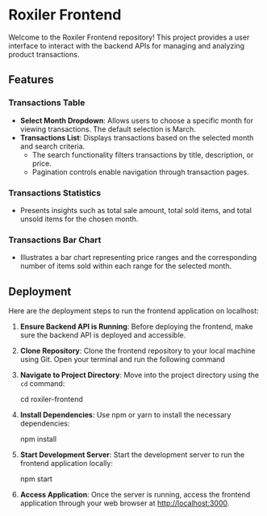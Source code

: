# Roxiler Frontend

Welcome to the Roxiler Frontend repository! This project provides a user interface to interact with the backend APIs for managing and analyzing product transactions.

## Features

### Transactions Table

- **Select Month Dropdown**: Allows users to choose a specific month for viewing transactions. The default selection is March.
- **Transactions List**: Displays transactions based on the selected month and search criteria.
  - The search functionality filters transactions by title, description, or price.
  - Pagination controls enable navigation through transaction pages.

### Transactions Statistics

- Presents insights such as total sale amount, total sold items, and total unsold items for the chosen month.

### Transactions Bar Chart

- Illustrates a bar chart representing price ranges and the corresponding number of items sold within each range for the selected month.

## Deployment

Here are the deployment steps to run the frontend application on localhost:

1. **Ensure Backend API is Running**: Before deploying the frontend, make sure the backend API is deployed and accessible.

2. **Clone Repository**: Clone the frontend repository to your local machine using Git. Open your terminal and run the following command


3. **Navigate to Project Directory**: Move into the project directory using the `cd` command:

   cd roxiler-frontend

4. **Install Dependencies**: Use npm or yarn to install the necessary dependencies:

   npm install

5. **Start Development Server**: Start the development server to run the frontend application locally:

   npm start

6. **Access Application**: Once the server is running, access the frontend application through your web browser at [http://localhost:3000](http://localhost:3001).
